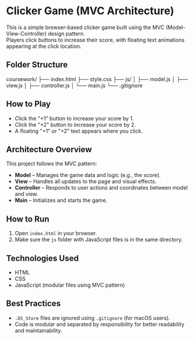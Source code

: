 # Clicker Game (MVC Architecture)

This is a simple browser-based clicker game built using the MVC (Model-View-Controller) design pattern.  
Players click buttons to increase their score, with floating text animations appearing at the click location.

## Folder Structure
coursework/
├── index.html
├── style.css
├── js/
│   ├── model.js
│   ├── view.js
│   ├── controller.js
│   └── main.js
└── .gitignore
## How to Play

- Click the "+1" button to increase your score by 1.
- Click the "+2" button to increase your score by 2.
- A floating "+1" or "+2" text appears where you click.

## Architecture Overview

This project follows the MVC pattern:

- **Model** – Manages the game data and logic (e.g., the score).
- **View** – Handles all updates to the page and visual effects.
- **Controller** – Responds to user actions and coordinates between model and view.
- **Main** – Initializes and starts the game.

## How to Run

1. Open `index.html` in your browser.
2. Make sure the `js` folder with JavaScript files is in the same directory.

## Technologies Used

- HTML
- CSS
- JavaScript (modular files using MVC pattern)

## Best Practices

- `.DS_Store` files are ignored using `.gitignore` (for macOS users).
- Code is modular and separated by responsibility for better readability and maintainability.
